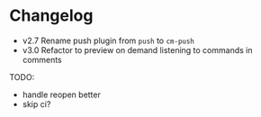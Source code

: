 # Changelog

- v2.7 Rename push plugin from `push` to `cm-push`
- v3.0 Refactor to preview on demand listening to commands in comments


TODO: 
- handle reopen better 
- skip ci? 
